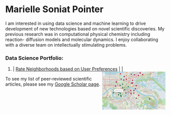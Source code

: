 # Marielle Soniat Pointer

I am interested in using data science and machine learning to drive development of new technologies based on 
novel scientific discoveries. My previous research was in computational physical chemistry including reaction-
diffusion models and molecular dynamics. I enjoy collaborating with a diverse team on intellectually stimulating
problems. 

### Data Science Portfolio:
1. | [Rate Neighborhoods based on User Preferences](https://mariellesp.github.io/Rate-Neighborhoods/)   | 
        <img src="ratings01.PNG" alt="Static png image for display" style="float: right;" width="200"> |

   


To see my list of peer-reviewed scientific articles, please see my [Google Scholar page](https://scholar.google.com/citations?hl=en&user=F08h7FwAAAAJ&view_op=list_works&sortby=pubdate).
